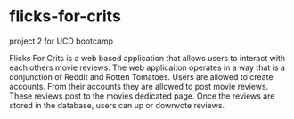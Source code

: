 # flicks-for-crits
project 2 for UCD bootcamp


Flicks For Crits is a web based application that allows users to interact with each others movie reviews. 
The web applicaiton operates in a way that is a conjunction of Reddit and Rotten Tomatoes. 
Users are allowed to create accounts. From their accounts they are allowed to post movie reviews. 
These reviews post to the movies dedicated page. Once the reviews are stored in the database, users can up or downvote reviews. 

